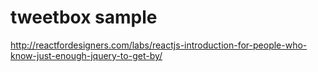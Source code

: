 tweetbox sample
============


http://reactfordesigners.com/labs/reactjs-introduction-for-people-who-know-just-enough-jquery-to-get-by/
